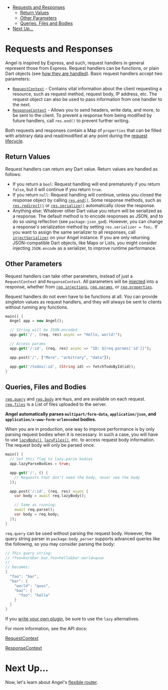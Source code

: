 * [Requests and Responses](#requests-and-responses)
  * [Return Values](#return-values)
  * [Other Parameters](#other-parameters)
  * [Queries, Files and Bodies](#queries-files-and-bodies)
* [Next Up...](#next-up)

# Requests and Responses
Angel is inspired by Express, and such, request handlers in general represent those from Express. Request handlers can be functions, or plain Dart objects (see [how they are handled](#return-values)). Basic request handlers accept two parameters:
* [`RequestContext`](https://www.dartdocs.org/documentation/angel_framework/latest/angel_framework/RequestContext-class.html) - Contains vital information about the client requesting a resource, such as request method, request body, IP address, etc. The request object can also be used to pass information from one handler to the next. 
* [`ResponseContext`](https://www.dartdocs.org/documentation/angel_framework/latest/angel_framework/ResponseContext-class.html) - Allows you to send headers, write data, and more, to be sent to the client. To prevent a response from being modified by future handlers, call `res.end()` to prevent further writing.

Both requests and responses contain a Map of `properties` that can be filled with arbitrary data and read/modified at any point during the [request lifecycle](Request-Lifecycle.md).

## Return Values
Request handlers can return any Dart value. Return values are handled as follows:
* If you return a `bool`: Request handling will end prematurely if you return `false`, but it will continue if you return `true`.
* If you return `null`: Request handling will continue, unless you closed the response object by calling [`res.end()`](https://www.dartdocs.org/documentation/angel_framework/latest/angel_framework/ResponseContext/end.html). Some response methods, such as [`res.redirect()`](https://www.dartdocs.org/documentation/angel_framework/latest/angel_framework/ResponseContext/redirect.html) or [`res.serialize()`](https://www.dartdocs.org/documentation/angel_framework/latest/angel_framework/ResponseContext/serialize.html) automatically close the response.
* Anything else: Whatever other Dart value you return will be serialized as a response. The default method is to encode responses as JSON, and to do so using reflection (see `package:json_god`). However, you can change a response's serialization method by setting `res.serializer = foo;`. If you want to assign the same serializer to all responses, call [`injectSerializer`](https://www.dartdocs.org/documentation/angel_framework/latest/angel_framework/Angel/injectSerializer.html) on your Angel instance. If you are only returning JSON-compatible Dart objects, like Maps or Lists, you might consider injecting `JSON.encode` as a serializer, to improve runtime performance.

## Other Parameters
Request handlers can take other parameters, instead of just a `RequestContext` and `ResponseContext`. All parameters will be [injected](https://github.com/angel-dart/angel/wiki/Dependency-Injection) into a response, whether from [`req.injections`](https://www.dartdocs.org/documentation/angel_framework/latest/angel_framework/RequestContext/injections.html), [`req.params`](https://www.dartdocs.org/documentation/angel_framework/latest/angel_framework/RequestContext/params.html), or [`req.properties`](https://www.dartdocs.org/documentation/angel_framework/latest/angel_framework/RequestContext/properties.html).

Request handlers do not even have to be functions at all. You can provide singleton values as request handlers, and they will always be sent to clients without running any functions.

```dart
main() {
  Angel app = new Angel();

  // String will be JSON-encoded
  app.get('/', (req, res) async => "Hello, world!");

  // Access params
  app.get('/:id', (req, res) async => "ID: ${req.params['id']}");

  app.post('/', ["More", "arbitrary", "data"]);

  app.get('/todos/:id', (String id) => fetchTodoById(id));
}
```

## Queries, Files and Bodies
[`req.query`](https://www.dartdocs.org/documentation/angel_framework/latest/angel_framework/RequestContext/query.html) and [`req.body`](https://www.dartdocs.org/documentation/angel_framework/latest/angel_framework/RequestContext/body.html) are `Map`s, and are available on each request. [`req.files`](https://www.dartdocs.org/documentation/angel_framework/latest/angel_framework/RequestContext/files.html) is a List of files uploaded to the server. 

**Angel automatically parses `multipart/form-data`, `application/json`, and `application/x-www-form-urlencoded` bodies.**

When you are in production, one way to improve performance is by only parsing request bodies when it is necessary. In such a case, you will have to use [`lazyBody()`](https://www.dartdocs.org/documentation/angel_framework/latest/angel_framework/RequestContext/lazyBody.html), [`lazyFiles()`](https://www.dartdocs.org/documentation/angel_framework/latest/angel_framework/RequestContext/lazyFiles.html), etc. to access request body information. The request body will only be parsed once.

```dart
main() {
  // Set this flag to lazy-parse bodies
  app.lazyParseBodies = true;

  app.get('/', () {
    // Requests that don't need the body, never see the body
  });

  app.post('/:id', (req, res) async {
    var body = await req.lazyBody();

    // Same as running:
    await req.parse();
    var body = req.body;
  });
}
```

`req.query` can be used without parsing the request body. However, the query string parser in `package:body_parser` supports advanced queries like the following, so you may consider parsing the body:

```dart
// This query string:
// ?foo=bar&bar.baz.foo=hello&bar.world=quux
//
// becomes:
{
  "foo": "bar",
  "bar": {
    "world": "quux",
    "baz": {
      "foo": "hello"
    }
  }
}
```

If you [write your own plugin](Writing-a-Plugin.md), be sure to use
the `lazy` alternatives.

For more information, see the API docs:

[RequestContext](https://www.dartdocs.org/documentation/angel_framework/latest/angel_framework/RequestContext-class.html)

[ResponseContext](https://www.dartdocs.org/documentation/angel_framework/latest/angel_framework/ResponseContext-class.html)

# Next Up...
Now, let's learn about Angel's [flexible router](Basic-Routing).